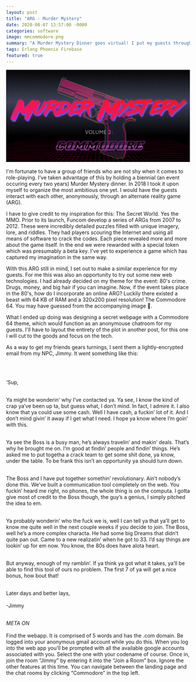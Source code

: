 ```yaml
---
layout: post
title: "ARG - Murder Mystery"
date: 2020-08-07 13:57:00 -0000
categories: software
image: mmcommodore.png
summary: "A Murder Mystery Dinner goes virtual! I put my guests through an Alternate Reality Game (ARG) before the big event."
tags: Erlang Phoenix Firebase
featured: true
---
```


<img src="/post_images/mmcommodore.png">

I'm fortunate to have a group of friends who are not shy when it comes to role-playing. I've taken advantage of this by holding a biennial (an event occuring every two years) Murder Mystery dinner. In 2018 I took it upon myself to organize the most ambitious one yet. I would have the guests interact with each other, anonymously, through an alternate reality game (ARG).

I have to give credit to my inspiration for this: The Secret World. Yes the MMO. Prior to its launch, Funcom develop a series of ARGs from 2007 to 2012. These were incredibly detailed puzzles filled with unique imagery, lore, and riddles. They had players scouring the Internet and using all means of software to crack the codes. Each piece revealed more and more about the game itself. In the end we were rewarded with a special token which was presumably a beta key. I've yet to experience a game which has captured my imagination in the same way. 

With this ARG still in mind, I set out to make a similar experience for my guests. For me this was also an opportunity to try out some new web technologies. I had already decided on my theme for the event: 80's crime. Drugs, money, and big hair if you can imagine. Now, if the event takes place in the 80's, how do I incorporate an online ARG? Luckily there existed a beast with 64 KB of RAM and a 320x200 pixel resolution! The Commodore 64. You may have guessed from the accompanying image 🧐.

What I ended up doing was designing a secret webpage with a Commodore 64 theme, which would function as an anonymouse chatroom for my guests. I'll have to layout the entirety of the plot in another post, for this one I will cut to the goods and focus on the tech.

As a way to get my friends gears turnings, I sent them a lightly-encrypted email from my NPC, Jimmy. It went something like this:

<div class="break">&nbsp;</div>
<br>
<p class="quote">
‘Sup,<br><br>

Ya might be wonderin' why I’ve contacted ya. Ya see, I know the kind of crap ya’ve been up ta, but guess what, I don’t mind. In fact, I admire it. I also know that ya could use some cash. Well I have cash, a fuckin’ lot of it. And I don’t mind givin’ it away if I get what I need. I hope ya know where I’m goin’ with this.<br><br>   

Ya see the Boss is a busy man, he’s always travelin’ and makin’ deals. That’s why he brought me on. I’m good at findin’ people and findin’ things. He’s asked me to put togetha a crack team to get some shit done, ya know, under the table. To be frank this isn’t an opportunity ya should turn down.<br><br>

The Boss and I have put together somethin’ revolutionary. Ain’t nobody’s done this. We’ve built a communication tool completely on the web. You fuckin’ heard me right, no phones, the whole thing is on the computa. I gotta give most of credit to the Boss though, the guy’s a genius, I simply pitched the idea to em.<br><br>

Ya probably wonderin’ who the fuck we is, well I can tell ya that ya’ll get to know me quite well in the next couple weeks if you decide to join. The Boss, well he’s a more complex characta. He had some big Dreams that didn’t quite pan out. Came to a new realizatin’ when he got to 33. I’d say things are lookin’ up for em now. You know, the 80s does have alota heart.<br><br>

But anyway, enough of my ramblin’. If ya think ya got what it takes, ya’ll be able to find this tool of ours no problem. The first 7 of ya will get a nice bonus, how bout that!<br><br>

Later days and better lays,<br><br>
-Jimmy<br><br>


*META ON*<br><br>
Find the webapp. It is comprised of 5 words and has the .com domain.
Be logged into your anonymous gmail account while you do this. When you log into the web app you’ll be prompted with all the available google accounts associated with you. Select the one with your codename of course.
Once in, join the room “Jimmy” by entering it into the “Join a Room” box. Ignore the other features at this time. You can navigate between the landing page and the chat rooms by clicking “Commodore” in the top left.<br>
</p>


